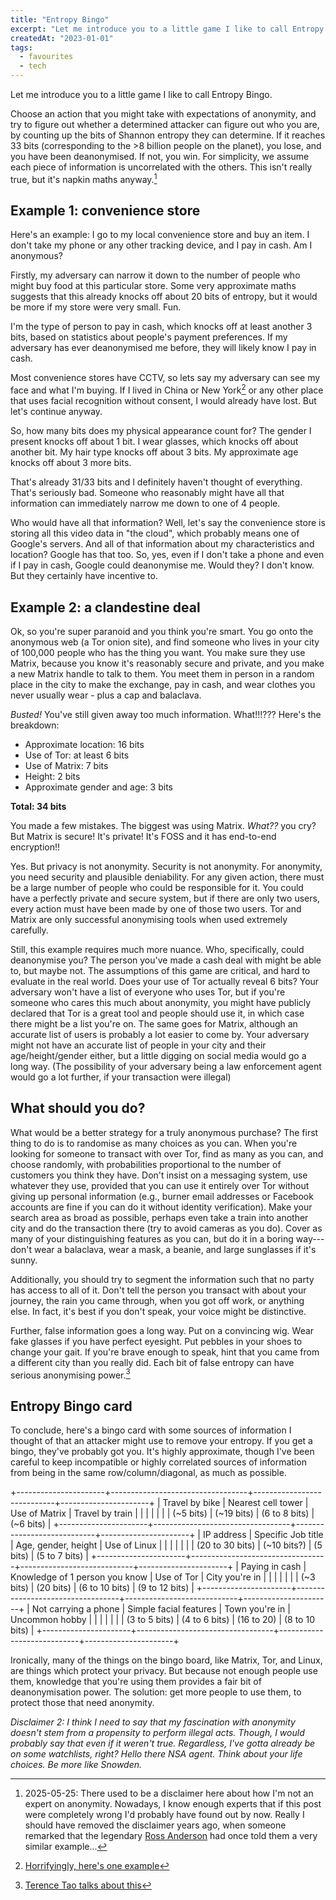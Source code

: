 ```yaml
---
title: "Entropy Bingo"
excerpt: "Let me introduce you to a little game I like to call Entropy Bingo."
createdAt: "2023-01-01"
tags:
  - favourites
  - tech
---
```


Let me introduce you to a little game I like to call Entropy Bingo.

Choose an action that you might take with expectations of anonymity, and try to
figure out whether a determined attacker can figure out who you are, by
counting up the bits of Shannon entropy they can determine. If it reaches 33
bits (corresponding to the >8 billion people on the planet), you lose, and you
have been deanonymised. If not, you win. For simplicity, we assume each piece
of information is uncorrelated with the others. This isn't really true, but
it's napkin maths anyway.[^disc]

[^disc]: 2025-05-25: There used to be a disclaimer here about how I'm not an
expert on anonymity. Nowadays, I know enough experts that if this post were
completely wrong I'd probably have found out by now. Really I should have
removed the disclaimer years ago, when someone remarked that the legendary
[Ross Anderson](https://www.cl.cam.ac.uk/archive/rja14/) had once told them a
very similar example...

## Example 1: convenience store

Here's an example: I go to my local convenience store and buy an item.
I don't take my phone or any other tracking device, and I pay in cash. Am I
anonymous?

Firstly, my adversary can narrow it down to the number of people who might buy
food at this particular store. Some very approximate maths suggests that this
already knocks off about 20 bits of entropy, but it would be more if my store
were very small. Fun.

I'm the type of person to pay in cash, which knocks off at least another 3
bits, based on statistics about people's payment preferences. If my adversary
has ever deanonymised me before, they will likely know I pay in cash.

Most convenience stores have CCTV, so lets say my adversary can see my face
and what I'm buying. If I lived in China or New York[^nyc] or any other place
that uses facial recognition without consent, I would already have lost. But
let's continue anyway.

[^nyc]: [Horrifyingly, here's one example](https://www.nytimes.com/2022/12/22/nyregion/madison-square-garden-facial-recognition.html)

So, how many bits does my physical appearance count for? The gender I present
knocks off about 1 bit. I wear glasses, which knocks off about another bit. My
hair type knocks off about 3 bits. My approximate age knocks off about 3 more
bits.

That's already 31/33 bits and I definitely haven't thought of everything.
That's seriously bad. Someone who reasonably might have all that information
can immediately narrow me down to one of 4 people.

Who would have all that information? Well, let's say the convenience store is
storing all this video data in "the cloud", which probably means one of
Google's servers. And all of that information about my characteristics and
location? Google has that too. So, yes, even if I don't take a phone and even
if I pay in cash, Google could deanonymise me. Would they? I don't know. But
they certainly have incentive to.

## Example 2: a clandestine deal

Ok, so you're super paranoid and you think you're smart. You go onto the
anonymous web (a Tor onion site), and find someone who lives in your city of
100,000 people who has the thing you want. You make sure they use Matrix,
because you know it's reasonably secure and private, and you make a new Matrix
handle to talk to them. You meet them in person in a random place in the city
to make the exchange, pay in cash, and wear clothes you never usually wear -
plus a cap and balaclava.

*Busted!* You've still given away too much information. What!!!??? Here's the
breakdown:

- Approximate location: 16 bits
- Use of Tor: at least 6 bits
- Use of Matrix: 7 bits
- Height: 2 bits
- Approximate gender and age: 3 bits

**Total: 34 bits**

You made a few mistakes. The biggest was using Matrix. *What??* you cry? But
Matrix is secure! It's private! It's FOSS and it has end-to-end encryption!!

Yes. But privacy is not anonymity. Security is not anonymity. For anonymity,
you need security and plausible deniability. For any given action, there must
be a large number of people who could be responsible for it. You could have a
perfectly private and secure system, but if there are only two users, every
action must have been made by one of those two users. Tor and Matrix are only
successful anonymising tools when used extremely carefully.

Still, this example requires much more nuance. Who, specifically, could
deanonymise you? The person you've made a cash deal with might be able to, but
maybe not. The assumptions of this game are critical, and hard to evaluate in
the real world. Does your use of Tor actually reveal 6 bits? Your adversary
won't have a list of everyone who uses Tor, but if you're someone who cares
this much about anonymity, you might have publicly declared that Tor is a great
tool and people should use it, in which case there might be a list you're on.
The same goes for Matrix, although an accurate list of users is probably a lot
easier to come by. Your adversary might not have an accurate list of people in
your city and their age/height/gender either, but a little digging on social
media would go a long way. (The possibility of your adversary being a law
enforcement agent would go a lot further, if your transaction were illegal)

## What should you do?

What would be a better strategy for a truly anonymous purchase? The first thing
to do is to randomise as many choices as you can. When you're looking for
someone to transact with over Tor, find as many as you can, and choose
randomly, with probabilities proportional to the number of customers you think
they have. Don't insist on a messaging system, use whatever they use, provided
that you can use it entirely over Tor without giving up personal information
(e.g., burner email addresses or Facebook accounts are fine if you can do it
without identity verification). Make your search area as broad as possible,
perhaps even take a train into another city and do the transaction there (try
to avoid cameras as you do). Cover as many of your distinguishing features as
you can, but do it in a boring way---don't wear a balaclava, wear a mask, a
beanie, and large sunglasses if it's sunny.

Additionally, you should try to segment the information such that no party has
access to all of it. Don't tell the person you transact with about your
journey, the rain you came through, when you got off work, or anything else. In
fact, it's best if you don't speak, your voice might be distinctive.

Further, false information goes a long way. Put on a convincing wig. Wear fake
glasses if you have perfect eyesight. Put pebbles in your shoes to change your
gait. If you're brave enough to speak, hint that you came from a different city
than you really did. Each bit of false entropy can have serious anonymising
power.[^tao]

[^tao]: [Terence Tao talks about this](https://terrytao.wordpress.com/about/anonymity-and-the-internet/)

## Entropy Bingo card

To conclude, here's a bingo card with some sources of information I thought of
that an attacker might use to remove your entropy. If you get a bingo, they've
probably got you. It's highly approximate, though I've been careful to keep
incompatible or highly correlated sources of information from being in the same
row/column/diagonal, as much as possible.

+----------------------+----------------------------------+----------------------------+----------------------+
|  Travel by bike      |  Nearest cell tower              |  Use of Matrix             |  Travel by train     |
|                      |                                  |                            |                      |
|  (~5 bits)           |  (~19 bits)                      |  (6 to 8 bits)             |  (~6 bits)           |
+----------------------+----------------------------------+----------------------------+----------------------+
|  IP address          |  Specific Job title              |  Age, gender, height       |  Use of Linux        |
|                      |                                  |                            |                      |
|  (20 to 30 bits)     |  (~10 bits?)                     |  (5 bits)                  |  (5 to 7 bits)       |
+----------------------+----------------------------------+----------------------------+----------------------+
|  Paying in cash      |  Knowledge of 1 person you know  |  Use of Tor                |  City you're in      |
|                      |                                  |                            |                      |
|  (~3 bits)           |  (20 bits)                       |  (6 to 10 bits)            |  (9 to 12 bits)      |
+----------------------+----------------------------------+----------------------------+----------------------+
| Not carrying a phone |  Simple facial features          |  Town you're in            |  Uncommon hobby      |
|                      |                                  |                            |                      |
|  (3 to 5 bits)       |  (4 to 6 bits)                   |  (16 to 20)                |  (8 to 10 bits)      |
+----------------------+----------------------------------+----------------------------+----------------------+

Ironically, many of the things on the bingo board, like Matrix, Tor, and Linux,
are things which protect your privacy. But because not enough people use them,
knowledge that you're using them provides a fair bit of deanonymisation power.
The solution: get more people to use them, to protect those that need
anonymity.

*Disclaimer 2: I think I need to say that my fascination with anonymity doesn't
stem from a propensity to perform illegal acts. Though, I would probably say
that even if it weren't true. Regardless, I've gotta already be on some
watchlists, right? Hello there NSA agent. Think about your life choices. Be
more like Snowden.*
